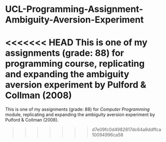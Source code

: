 # UCL-Programming-Assignment-Ambiguity-Aversion-Experiment
<<<<<<< HEAD
This is one of my assignments (grade: 88) for programming course, replicating and expanding the ambiguity aversion experiment by Pulford &amp; Collman (2008)
=======
This is one of my assignments (grade: 88) for *Computer Programming* module, replicating and expanding the ambiguity aversion experiment by Pulford &amp; Collman (2008).
>>>>>>> d7e09fc0d4982817dc64a9ddffca10094996ca58
